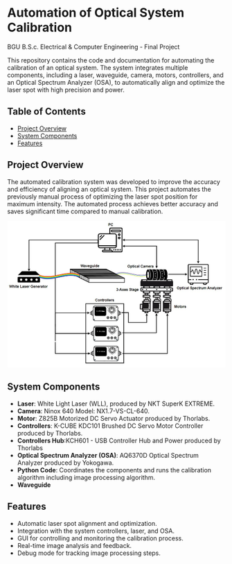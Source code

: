 # Automation of Optical System Calibration

BGU B.S.c. Electrical & Computer Engineering - Final Project

This repository contains the code and documentation for automating the calibration of an optical system. The system integrates multiple components, including a laser, waveguide, camera, motors, controllers, and an Optical Spectrum Analyzer (OSA), to automatically align and optimize the laser spot with high precision and power.

## Table of Contents
- [Project Overview](#project-overview)
- [System Components](#system-components)
- [Features](#features)


## Project Overview
The automated calibration system was developed to improve the accuracy and efficiency of aligning an optical system. This project automates the previously manual process of optimizing the laser spot position for maximum intensity. The automated process achieves better accuracy and saves significant time compared to manual calibration.

<img src="system.jpeg"><img>

## System Components
- **Laser**: White Light Laser (WLL), produced by NKT SuperK EXTREME.
- **Camera**: Ninox 640 Model: NX1.7-VS-CL-640.
- **Motor**: Z825B Motorized DC Servo Actuator produced by Thorlabs.
- **Controllers**: K-CUBE KDC101 Brushed DC Servo Motor Controller produced by Thorlabs.
- **Controllers Hub**:KCH601 - USB Controller Hub and Power produced by Thorlabs
- **Optical Spectrum Analyzer (OSA)**: AQ6370D Optical Spectrum Analyzer produced by Yokogawa.
- **Python Code**: Coordinates the components and runs the calibration algorithm including image processing algorithm.
- **Waveguide**


## Features
- Automatic laser spot alignment and optimization.
- Integration with the system controllers, laser, and OSA.
- GUI for controlling and monitoring the calibration process.
- Real-time image analysis and feedback.
- Debug mode for tracking image processing steps.



